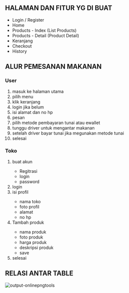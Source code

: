 <h2>HALAMAN DAN FITUR YG DI BUAT</h2>
<ul>
  <li>Login / Register</li>
  <li>Home</li>
  <li>Products - Index (List Products)</li>
  <li>Products - Detail (Product Detail)</li>
  <li>Keranjang</li>
  <li>Checkout</li>
  <li>History</li>
</ul>

<h2>ALUR PEMESANAN MAKANAN</h2>
<h3>User</h3>
<ol>
  <li>masuk ke halaman utama</li>
  <li>pilih menu</li>
  <li>klik keranjang</li>
  <li>login jika belum</li>
  <li>isi alamat dan no hp</li>
  <li>pesan</li>
  <li>pilih metode pembayaran tunai atau ewallet</li>
  <li>tunggu driver untuk mengantar makanan</li>
  <li>setelah driver bayar tunai jika megunakan metode tunai</li>
  <li>selesai</li>
</ol>
<h3>Toko</h3>
<ol>
  <li>buat akun</li>
  <ul>
    <li>Regitrasi</li>
    <li>login</li>
    <li>password</li>
  </ul>
  <li>login</li>
  <li>isi profil</li>
  <ul>
    <li>nama toko</li>
    <li>foto profil</li>
    <li>alamat</li>
    <li>no hp</li>
  </ul>
  <li>Tambah produk</li>
  <ul>
    <li>nama produk</li>
    <li>foto produk</li>
    <li>harga produk</li>
    <li>deskripsi produk</li>
    <li>save</li>
  </ul>
  <li>selesai</li>
</ol>
<h2>RELASI ANTAR TABLE</h2>

![output-onlinepngtools](https://user-images.githubusercontent.com/91710863/205804294-f4e8b268-6416-4e87-ac39-214363d19a88.png)
